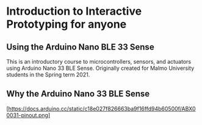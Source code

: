 # Introduction to Interactive Prototyping for anyone
## Using the Arduino Nano BLE 33 Sense

This is an introductory course to microcontrollers, sensors, and actuators using Arduino Nano 33 BLE Sense. Originally created for Malmo University students in the Spring term 2021.

## Why the Arduino Nano 33 BLE Sense

[https://docs.arduino.cc/static/c18e027f826663ba9f16ffd94b60500f/ABX00031-pinout.png]
